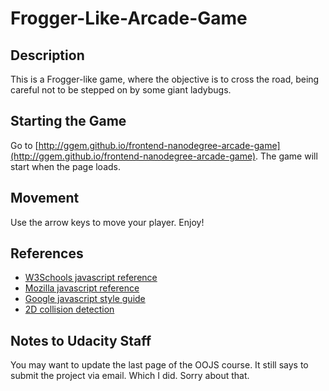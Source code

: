 # Frogger-Like-Arcade-Game #

## Description ##
This is a Frogger-like game, where the objective is to cross the road, being careful not to be stepped on by some giant ladybugs.

## Starting the Game ##
Go to [http://ggem.github.io/frontend-nanodegree-arcade-game](http://ggem.github.io/frontend-nanodegree-arcade-game).  The game will start when the page loads.

## Movement ##
Use the arrow keys to move your player.  Enjoy!

## References ##
* [W3Schools javascript reference](http://www.w3schools.com/jsref/)
* [Mozilla javascript reference](https://developer.mozilla.org/en-US/docs/Web/JavaScript/Reference)
* [Google javascript style guide](https://google-styleguide.googlecode.com/svn/trunk/javascriptguide.xml)
* [2D collision detection](https://developer.mozilla.org/en-US/docs/Games/Techniques/2D_collision_detection)

## Notes to Udacity Staff ##
You may want to update the last page of the OOJS course.  It still says to submit the project via email.  Which I did.  Sorry about that.

